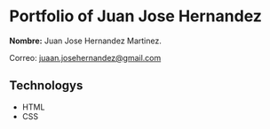 # Portfolio of Juan Jose Hernandez

**Nombre:** Juan Jose Hernandez Martinez.

Correo: juaan.josehernandez@gmail.com

## Technologys
* HTML
* CSS

